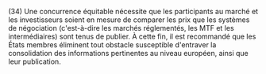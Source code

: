 (34) Une concurrence équitable nécessite que les participants au marché et les investisseurs soient en mesure de comparer les prix que les systèmes de négociation (c'est-à-dire les marchés réglementés, les MTF et les intermédiaires) sont tenus de publier. À cette fin, il est recommandé que les États membres éliminent tout obstacle susceptible d'entraver la consolidation des informations pertinentes au niveau européen, ainsi que leur publication.